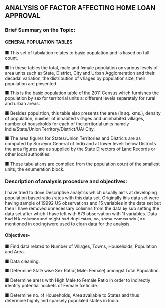 ## ANALYSIS OF FACTOR AFFECTING HOME LOAN APPROVAL

### Brief Summary on the Topic:

#### GENERAL POPULATION TABLES

■ This set of tabulation relates to basic population and is based on full count. 

■ In these tables the total, male and female population on various levels of area units such as State, District, City and Urban Agglomeration and their decadal variation, the distribution of villages by population size, their population are presented. 

■	This is the basic population table of the 2011 Census which furnishes the population by sex for territorial units at different levels separately for rural and urban areas.

■	Besides population, this table also presents the area (in sq. kms.), density of population, number of inhabited villages and uninhabited villages, number of households for each of the territorial units namely India/State/Union Territory/District/UA/ City. 

■	The area figures for States/Union Territories and Districts are as computed by Surveyor General of India and at lower levels below Districts the area figures are as supplied by the State Directors of Land Records or other local authorities.

■	These tabulations are compiled from the population count of the smallest units, the enumeration block. 

### Description of analysis procedure and objectives:

I have tried to done Descriptive analytics which usually aims at developing population based ratio /rates with this data set. Originally this data set were having sample of 19992 US observations and 15 variables in the data set but then I have removed unnecessary columns from the data by sub setting the data set after which I have left with 676 observation with 11 variables. Data had NA columns and might had duplicates, so, some commands ( as mentioned in coding)were used to clean data for the analysis.

#### Objectives-

■	Find data related to Number of Villages, Towns, Households, Population and Area.

■	Data cleaning.

■	Determine State wise Sex Ratio( Male: Female) amongst Total Population.

■	Determine areas with High Male to Female Ratio in order to indirectly identify potential pockets of Female foeticide.

■	Determine no. of Households, Area available to States and thus determine highly and sparsely populated states in India.
